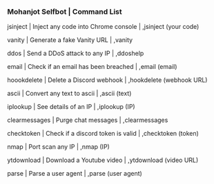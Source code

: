 ### Mohanjot Selfbot | Command List

jsinject      | Inject any code into Chrome console  | ,jsinject (your code)
 
vanity        | Generate a fake Vanity URL           | ,vanity

ddos          | Send a DDoS attack to any IP         | ,ddoshelp

email         | Check if an email has been breached  | ,email (email)

hoookdelete   | Delete a Discord webhook             | ,hookdelete (webhook URL)

ascii         | Convert any text to ascii            | ,ascii (text)

iplookup      | See details of an IP                 | ,iplookup (IP)

clearmessages | Purge chat messages                  | ,clearmessages

checktoken    | Check if a discord token is valid    | ,checktoken (token)

nmap          | Port scan any IP                     | ,nmap (IP)

ytdownload    | Download a Youtube video             | ,ytdownload (video URL)

parse         | Parse a user agent                   | ,parse (user agent)
